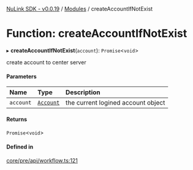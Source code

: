 [NuLink SDK - v0.0.19](../README.md) / [Modules](../modules.md) / createAccountIfNotExist

# Function: createAccountIfNotExist

▸ **createAccountIfNotExist**(`account`): `Promise`<`void`\>

create account to center server

#### Parameters

| Name | Type | Description |
| :------ | :------ | :------ |
| `account` | [`Account`](../classes/Account.md) | the current logined account object |

#### Returns

`Promise`<`void`\>

#### Defined in

[core/pre/api/workflow.ts:121](https://github.com/NuLink-network/nulink-sdk/blob/3448e77/src/core/pre/api/workflow.ts#L121)
